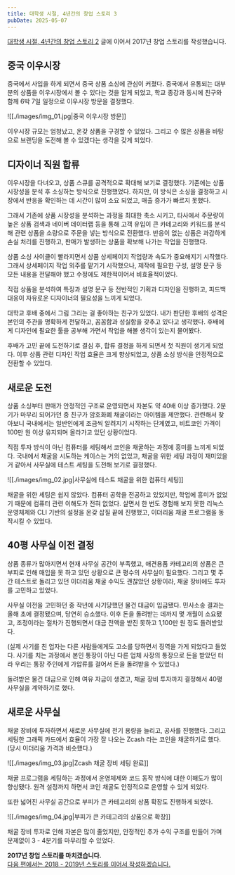 ```yaml
---
title: 대학생 시절, 4년간의 창업 스토리 3
pubDate: 2025-05-07
---
```


[대학생 시절, 4년간의 창업 스토리 2](/logs/2025/05/college-ecommerce-startup-story-2) 글에 이어서 2017년 창업 스토리를 작성했습니다.

## 중국 이우시장

중국에서 사입을 하게 되면서 중국 상품 소싱에 관심이 커졌다.
중국에서 유통되는 대부분의 상품을 이우시장에서 볼 수 있다는 것을 알게 되었고,
학교 종강과 동시에 친구와 함께 6박 7일 일정으로 이우시장 방문을 결정했다.

![[./images/img_01.jpg|중국 이우시장 방문]]

이우시장 규모는 엄청났고, 온갖 상품을 구경할 수 있었다.
그리고 수 많은 상품을 바탕으로 브랜딩을 도전해 볼 수 있겠다는 생각을 갖게 되었다.

## 디자이너 직원 합류

이우시장을 다녀오고, 상품 스큐를 공격적으로 확대해 보기로 결정했다.
기존에는 상품 시장성을 분석 후 소싱하는 방식으로 진행했었다.
하지만, 이 방식은 소싱을 결정하고 시장에서 반응을 확인하는 데 시간이 많이 소요 되었고, 매출 증가가 빠르지 못했다.

그래서 기존에 상품 시장성을 분석하는 과정을 최대한 축소 시키고,
타사에서 주문량이 높은 상품 검색과 네이버 데이터랩 등을 통해 고객 유입이 큰 카테고리와 키워드를 분석해 관련 상품을 소량으로 주문을 넣는 방식으로 전환했다.
반응이 없는 상품은 과감하게 손실 처리를 진행하고, 판매가 발생하는 상품을 확보해 나가는 작업을 진행했다.

상품 소싱 사이클이 빨라지면서 상품 상세페이지 작업량과 속도가 중요해지기 시작했다.
그래서 상세페이지 작업 외주를 맡기기 시작했으나, 제작에 필요한 구성, 설명 문구 등 모든 내용을 전달해야 했고 수정에도 제한적이어서 비효율적이었다.

직접 상품을 분석하여 특징과 설명 문구 등 전반적인 기획과 디자인을 진행하고, 피드백 대응이 자유로운 디자이너의 필요성을 느끼게 되었다.

대학교 후배 중에서 그림 그리는 걸 좋아하는 친구가 있었다.
내가 판단한 후배의 성격은 본인의 주관을 명확하게 전달하고, 꼼꼼함과 성실함을 갖추고 있다고 생각했다.
후배에게 디자인에 필요한 툴을 공부해 가면서 작업을 해볼 생각이 있는지 물어봤다.

후배가 고민 끝에 도전하기로 결심 후, 합류 결정을 하게 되면서 첫 직원이 생기게 되었다.
이후 상품 관련 디자인 작업 효율은 크게 향상되었고, 상품 소싱 방식을 안정적으로 전환할 수 있었다.

## 새로운 도전

상품 소싱부터 판매가 안정적인 구조로 운영되면서 자본도 약 40배 이상 증가했다.
2분기가 마무리 되어가던 중 친구가 암호화폐 채굴이라는 아이템을 제안했다.
관련해서 찾아보니 국내에서는 일반인에게 조금씩 알려지기 시작하는 단계였고, 비트코인 가격이 100만 원 이상 유지되며 올라가고 있던 상황이었다.

직접 투자 방식이 아닌 컴퓨터를 세팅해서 코인을 채굴하는 과정에 흥미를 느끼게 되었다.
국내에서 채굴을 시도하는 케이스는 거의 없었고, 채굴을 위한 세팅 과정이 재미있을 거 같아서 사무실에 테스트 세팅을 도전해 보기로 결정했다.

![[./images/img_02.jpg|사무실에 테스트 채굴을 위한 컴퓨터 세팅]]

채굴을 위한 세팅은 쉽지 않았다.
컴퓨터 공학을 전공하고 있었지만, 학업에 흥미가 없었기 때문에 컴퓨터 관련 이해도가 전혀 없었다.
살면서 한 번도 경험해 보지 못한 리눅스 운영체제와 CLI 기반의 설정을 온갖 삽질 끝에 진행했고, 이더리움 채굴 프로그램을 동작시킬 수 있었다.

## 40평 사무실 이전 결정

상품 종류가 많아지면서 현재 사무실 공간이 부족했고,
애견용품 카테고리의 상품은 큰 부피로 인해 매입을 못 하고 있던 상황으로 큰 평수의 사무실이 필요했다.
그리고 몇 주간 테스트로 돌리고 있던 이더리움 채굴 수익도 괜찮았던 상황이라, 채굴 장비에도 투자를 고민하고 있었다.

사무실 이전을 고민하던 중 작년에 사기당했던 물건 대금이 입금됐다.
민사소송 결과는 올해 초에 결정됐으며, 당연히 승소했다.
이후 돈을 돌려받는 데까지 몇 개월이 소요됐고, 조정이라는 절차가 진행되면서 대금 전액을 받진 못하고 1,100만 원 정도 돌려받았다.

(실제 사기를 친 업자는 다른 사람들에게도 고소를 당하면서 징역을 가게 되었다고 들었다.
사기를 치는 과정에서 본인 통장이 아닌 다른 업체 사장의 통장으로 돈을 받았던 터라
우리는 통장 주인에게 가압류를 걸어서 돈을 돌려받을 수 있었다.)

돌려받은 물건 대금으로 인해 여유 자금이 생겼고, 채굴 장비 투자까지 결정해서 40평 사무실을 계약하기로 했다.

## 새로운 사무실

채굴 장비에 투자하면서 새로운 사무실에 전기 용량을 늘리고, 공사를 진행했다.
그리고 세팅한 그래픽 카드에서 효율이 가장 잘 나오는 Zcash 라는 코인을 채굴하기로 했다. (당시 이더리움 가격과 비슷했다.)

![[./images/img_03.jpg|Zcash 채굴 장비 세팅 완료]]

채굴 프로그램을 세팅하는 과정에서 운영체제와 코드 동작 방식에 대한 이해도가 많이 향상됐다.
원격 설정까지 하면서 코인 채굴도 안정적으로 운영할 수 있게 되었다.

또한 넓어진 사무실 공간으로 부피가 큰 카테고리의 상품 확장도 진행하게 되었다.

![[./images/img_04.jpg|부피가 큰 카테고리의 상품으로 확장]]

채굴 장비 투자로 인해 자본은 많이 줄었지만, 안정적인 추가 수익 구조를 만들어 가며 문제없이 3 - 4분기를 마무리할 수 있었다.

**2017년 창업 스토리를 마치겠습니다.<br />**
[다음 편에서는 2018 - 2019년 스토리를 이어서 작성하겠습니다.](/logs/2025/05/college-ecommerce-startup-story-4)